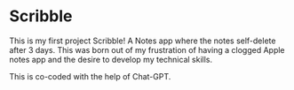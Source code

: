 # Scribble
This is my first project Scribble! A Notes app where the notes self-delete after 3 days. This was born out of my frustration of having a clogged Apple notes app and the desire to develop my technical skills. 

This is co-coded with the help of Chat-GPT. 
